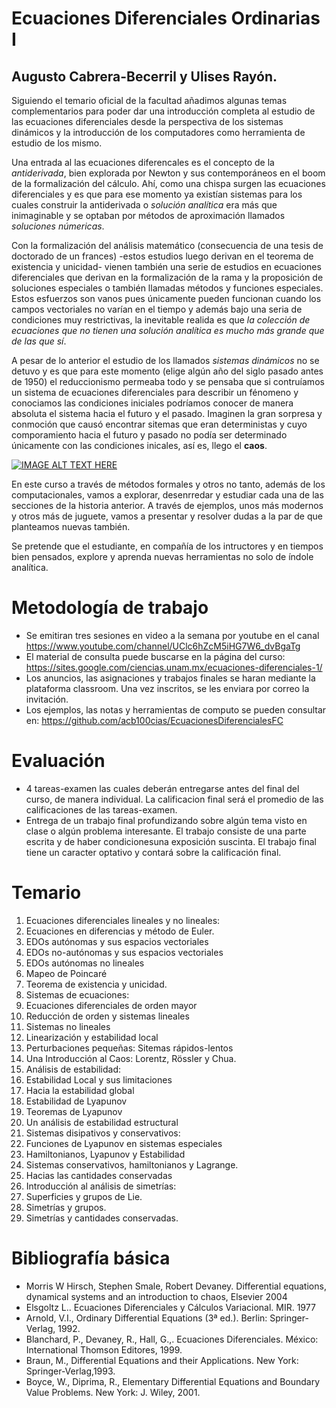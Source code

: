 # Ecuaciones Diferenciales Ordinarias I
## Augusto Cabrera-Becerril y Ulises Rayón.

Siguiendo el temario oficial de la facultad añadimos algunas temas complementarios para poder dar una introducción completa al estudio de las ecuaciones diferenciales desde la perspectiva de los sistemas dinámicos y la introducción de los computadores como herramienta de estudio de los mismo.

Una entrada al las ecuaciones diferencales es el concepto de la _antiderivada_, bien explorada por Newton y sus contemporáneos en el boom de la formalización del cálculo. Ahí, como una chispa surgen las ecuaciones diferenciales y es que para ese momento ya existían sistemas para los cuales construir la antiderivada o _solución analítica_ era más que inimaginable y se optaban por métodos de aproximación llamados _soluciones númericas_.

Con la formalización del análisis matemático (consecuencia de una tesis de doctorado de un frances) -estos estudios luego derivan en el teorema de existencia y unicidad- vienen también una serie de estudios en ecuaciones diferenciales que derivan en la formalización de la rama y la proposición de soluciones especiales o también llamadas métodos y funciones especiales. Estos esfuerzos son vanos pues únicamente pueden funcionan cuando los campos vectoriales no varían en el tiempo y además bajo una seria de condiciones muy restrictivas, la inevitable realida es que _la colección de ecuaciones que no tienen una solución analítica es mucho más grande que de las que sí_.

A pesar de lo anterior el estudio de los llamados _sistemas dinámicos_ no se detuvo y es que para este momento (elige algún año del siglo pasado antes de 1950) el reduccionismo permeaba todo y se pensaba que si contruíamos un sistema de ecuaciones diferenciales para describir un fénomeno y conociamos las condiciones iniciales podríamos conocer de manera absoluta el sistema hacia el futuro y el pasado. Imaginen la gran sorpresa y conmoción que causó encontrar sitemas que eran deterministas y cuyo comporamiento hacia el futuro y pasado no podía ser determinado únicamente con las condiciones inicales, así es, llego el **caos**.

[![IMAGE ALT TEXT HERE](https://img.youtube.com/vi/Rz2yEMeKZuE/0.jpg)](https://www.youtube.com/watch?v=Rz2yEMeKZuE)

En este curso a través de métodos formales y otros no tanto, además de los computacionales, vamos a explorar, desenrredar y estudiar cada una de las secciones de la historia anterior. A través de ejemplos, unos más modernos y otros más de juguete, vamos a presentar y resolver dudas a la par de que planteamos nuevas también.

Se pretende que el estudiante, en compañía de los intructores y en tiempos bien pensados, explore y aprenda nuevas herramientas no solo de índole analítica.

# Metodología de trabajo
* Se emitiran tres sesiones en video a la semana por youtube en el canal https://www.youtube.com/channel/UClc6hZcM5iHG7W6_dvBgaTg
* El material de consulta puede buscarse en la página del curso: https://sites.google.com/ciencias.unam.mx/ecuaciones-diferenciales-1/
* Los anuncios, las asignaciones y trabajos finales se haran mediante la plataforma classroom. Una vez inscritos, se les enviara por correo la invitación.
* Los ejemplos, las notas y herramientas de computo se pueden consultar en: https://github.com/acb100cias/EcuacionesDiferencialesFC

# Evaluación
* 4 tareas-examen las cuales deberán entregarse antes del final del curso, de manera individual. La calificacion final será el promedio de las calificaciones de las tareas-examen.
* Entrega de un trabajo final profundizando sobre algún tema visto en clase o algún problema interesante. El trabajo consiste de una parte escrita y de haber condicionesuna exposición suscinta. El trabajo final tiene un caracter optativo y contará sobre la calificación final.



# Temario
1. Ecuaciones diferenciales lineales y no lineales:
  1. Ecuaciones en diferencias y método de Euler.
  2. EDOs autónomas y sus espacios vectoriales
  3. EDOs no-autónomas y sus espacios vectoriales
  4. EDOs autónomas no lineales
  5. Mapeo de Poincaré
  6. Teorema de existencia y unicidad.
2. Sistemas de ecuaciones:
  1. Ecuaciones diferenciales de orden mayor
  2. Reducción de orden y sistemas lineales
  3. Sistemas no lineales
  4. Linearización y estabilidad local
  5. Perturbaciones pequeñas: Sitemas rápidos-lentos
  6. Una Introducción al Caos: Lorentz, Rössler y Chua.
3. Análisis de estabilidad:
  1. Estabilidad Local y sus limitaciones
  2. Hacia la estabilidad global
  3. Estabilidad de Lyapunov
  4. Teoremas de Lyapunov
  5. Un análisis de estabilidad estructural
4. Sistemas disipativos y conservativos:
  1. Funciones de Lyapunov en sistemas especiales
  2. Hamiltonianos, Lyapunov y Estabilidad
  3. Sistemas conservativos, hamiltonianos y Lagrange.
  4. Hacias las cantidades conservadas
5. Introducción al análisis de simetrías:
  1. Superficies y grupos de Lie.
  2. Simetrías y grupos.
  3. Simetrías y cantidades conservadas.


# Bibliografía básica
* Morris W Hirsch, Stephen Smale, Robert Devaney. Differential equations, dynamical systems and an introduction to chaos, Elsevier 2004
* Elsgoltz L.. Ecuaciones Diferenciales y Cálculos Variacional. MIR. 1977
* Arnold, V.I., Ordinary Differential Equations (3ª ed.). Berlin: Springer-Verlag, 1992.
* Blanchard, P., Devaney, R., Hall, G.,. Ecuaciones Diferenciales. México: International Thomson Editores, 1999.
* Braun, M., Differential Equations and their Applications. New York: Springer-Verlag,1993.
* Boyce, W., Diprima, R., Elementary Differential Equations and Boundary Value Problems. New York: J. Wiley, 2001.
